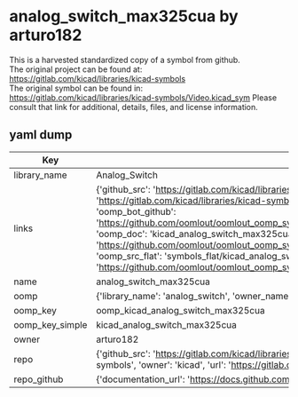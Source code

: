 # analog_switch_max325cua by arturo182  
This is a harvested standardized copy of a symbol from github.  
The original project can be found at:  
https://gitlab.com/kicad/libraries/kicad-symbols  
The original symbol can be found in:
https://gitlab.com/kicad/libraries/kicad-symbols/Video.kicad_sym
Please consult that link for additional, details, files, and license information.  
## yaml dump  
| Key | Value |  
| --- | --- |  
| library_name | Analog_Switch |  
| links | {'github_src': 'https://gitlab.com/kicad/libraries/kicad-symbols/Video.kicad_sym', 'github_src_repo': 'https://gitlab.com/kicad/libraries/kicad-symbols', 'oomp_bot': 'kicad_analog_switch_max325cua/working', 'oomp_bot_github': 'https://github.com/oomlout/oomlout_oomp_symbol_bot/tree/main/kicad_analog_switch_max325cua/working', 'oomp_doc': 'kicad_analog_switch_max325cua/working', 'oomp_doc_github': 'https://github.com/oomlout/oomlout_oomp_symbol_doc/tree/main/kicad_analog_switch_max325cua/working', 'oomp_src_flat': 'symbols_flat/kicad_analog_switch_max325cua/working', 'oomp_src_flat_github': 'https://github.com/oomlout/oomlout_oomp_symbol_src/tree/main/kicad_analog_switch_max325cua/working'} |  
| name | analog_switch_max325cua |  
| oomp | {'library_name': 'analog_switch', 'owner_name': 'kicad', 'symbol_name': 'analog_switch_max325cua'} |  
| oomp_key | oomp_kicad_analog_switch_max325cua |  
| oomp_key_simple | kicad_analog_switch_max325cua |  
| owner | arturo182 |  
| repo | {'github_src': 'https://gitlab.com/kicad/libraries/kicad-symbols/Video.kicad_sym', 'name': 'libraries/kicad-symbols', 'owner': 'kicad', 'url': 'https://gitlab.com/kicad/libraries/kicad-symbols'} |  
| repo_github | {'documentation_url': 'https://docs.github.com/rest/repos/repos#get-a-repository', 'message': 'Not Found'} |  

